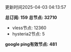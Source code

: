 更新时间2025-04-03 04:13:57

**总订阅: 159**
**总节点: 32710**
- vless节点: 12360
- hysteria2节点: 5

**google ping有效节点: 481**
